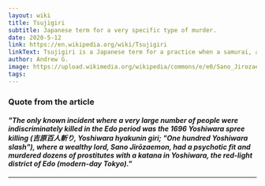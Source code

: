 ```yaml
---
layout: wiki
title: Tsujigiri
subtitle: Japanese term for a very specific type of murder.
date: 2020-5-12
link: https://en.wikipedia.org/wiki/Tsujigiri
linkText: Tsujigiri is a Japanese term for a practice when a samurai, after receiving a new katana or developing a new fighting style or weapon, tests its effectiveness by attacking a human opponent, usually a random defenseless passer-by, in many cases during nighttime.
author: Andrew G.
image: https://upload.wikimedia.org/wikipedia/commons/e/e0/Sano_Jirozaemon_Murdering_a_Courtesan_LACMA_M.84.31.539a-b.jpg
tags:
---
```


### Quote from the article

#### _"The only known incident where a very large number of people were indiscriminately killed in the Edo period was the 1696 Yoshiwara spree killing (吉原百人斬り, Yoshiwara hyakunin giri; "One hundred Yoshiwara slash"), where a wealthy lord, Sano Jirōzaemon, had a psychotic fit and murdered dozens of prostitutes with a katana in Yoshiwara, the red-light district of Edo (modern-day Tokyo)."_

---
